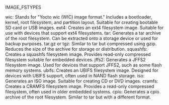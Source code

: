 IMAGE_FSTYPES

wic:
Stands for "Yocto wic (WIC) image format."
Includes a bootloader, kernel, root filesystem, and partition layout.
Suitable for creating bootable SD card or USB images.
ext4:
Creates an ext4 filesystem image.
Suitable for use with devices that support ext4 filesystems.
tar:
Generates a tar archive of the root filesystem.
Can be extracted onto a storage device or used for backup purposes.
tar.gz or tgz:
Similar to tar but compressed using gzip.
Reduces the size of the archive for storage or distribution.
squashfs:
Creates a squashfs filesystem image.
Provides read-only compressed filesystem suitable for embedded devices.
jffs2:
Generates a JFFS2 filesystem image.
Used for devices that support JFFS2, such as some flash memory systems.
ubifs:
Creates an UBIFS filesystem image.
Designed for devices with UBIFS support, often used in NAND flash storage.
iso:
Generates an ISO image.
Suitable for creating CD or DVD images.
cramfs:
Creates a CRAMFS filesystem image.
Provides a read-only compressed filesystem, often used in older embedded systems.
cpio:
Generates a cpio archive of the root filesystem.
Similar to tar but with a different format.
